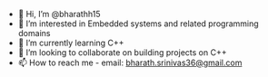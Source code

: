 - 👋 Hi, I’m @bharathh15
- 👀 I’m interested in Embedded systems and related programming domains
- 🌱 I’m currently learning C++
- 💞️ I’m looking to collaborate on building projects on C++
- 📫 How to reach me - email: bharath.srinivas36@gmail.com

<!---
bharathh15/bharathh15 is a ✨ special ✨ repository because its `README.md` (this file) appears on your GitHub profile.
You can click the Preview link to take a look at your changes.
--->
